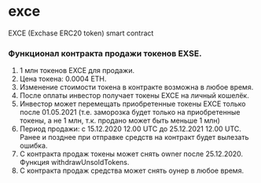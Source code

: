 # exce
EXCE (Exchase ERC20 token) smart contract

### Функционал контракта продажи токенов EXSE. ###

1. 1 млн токенов EXCE для продажи.
2. Цена токена: 0.0004 ETH.
3. Изменение стоимости токена в контракте возможна в любое время.
4. После оплаты инвестор получает токены EXCE на личный кошелёк. 
5. Инвестор может перемещать приобретенные токены EXCE только после 01.05.2021 (т.е. заморозка будет только на приобретенные токены, а не 1 млн, т.к. продано может быть меньше 1 млн)
7. Период продажи: с 15.12.2020 12.00 UTC до 25.12.2021 12.00 UTC. Ранее и позднее при отправке средств на контракт будет вылезать ошибка.
8. С контракта продаж токены может снять owner после 25.12.2020. Функция withdrawUnsoldTokens.
9. С контракта продаж средства может снять оунер в любое время.
